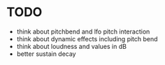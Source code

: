 # TODO
- think about pitchbend and lfo pitch interaction
- think about dynamic effects including pitch bend
- think about loudness and values in dB
- better sustain decay